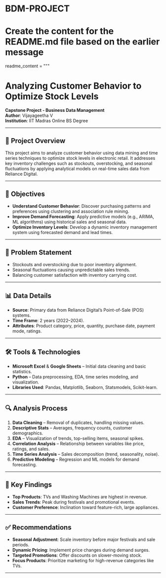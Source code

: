 # BDM-PROJECT

# Create the content for the README.md file based on the earlier message

readme_content = """
# Analyzing Customer Behavior to Optimize Stock Levels

**Capstone Project - Business Data Management**  
**Author**: Vijayageetha V  
**Institution**: IIT Madras Online BS Degree  

---

## 📌 Project Overview

This project aims to analyze customer behavior using data mining and time series techniques to optimize stock levels in electronic retail. It addresses key inventory challenges such as stockouts, overstocking, and seasonal fluctuations by applying analytical models on real-time sales data from Reliance Digital.

---

## 🎯 Objectives

- **Understand Customer Behavior**: Discover purchasing patterns and preferences using clustering and association rule mining.
- **Improve Demand Forecasting**: Apply predictive models (e.g., ARIMA, ML algorithms) using historical sales and seasonal data.
- **Optimize Inventory Levels**: Develop a dynamic inventory management system using forecasted demand and lead times.

---

## 🧩 Problem Statement

- Stockouts and overstocking due to poor inventory alignment.
- Seasonal fluctuations causing unpredictable sales trends.
- Balancing customer satisfaction with inventory carrying cost.

---

## 📊 Data Details

- **Source**: Primary data from Reliance Digital’s Point-of-Sale (POS) systems.
- **Time Frame**: 2 years (2022–2024).
- **Attributes**: Product category, price, quantity, purchase date, payment mode, ratings.

---

## 🛠️ Tools & Technologies

- **Microsoft Excel** & **Google Sheets** – Initial data cleaning and basic statistics.
- **Python** – Data preprocessing, EDA, time series modeling, and visualization.
- **Libraries Used**: Pandas, Matplotlib, Seaborn, Statsmodels, Scikit-learn.

---

## 🔍 Analysis Process

1. **Data Cleaning** – Removal of duplicates, handling missing values.
2. **Descriptive Stats** – Averages, frequency counts, customer demographics.
3. **EDA** – Visualization of trends, top-selling items, seasonal spikes.
4. **Correlation Analysis** – Relationship between variables like price, ratings, and sales.
5. **Time Series Analysis** – Sales decomposition (trend, seasonality, noise).
6. **Predictive Modeling** – Regression and ML models for demand forecasting.

---

## 🧠 Key Findings

- **Top Products**: TVs and Washing Machines are highest in revenue.
- **Sales Trends**: Peak during festivals and promotional events.
- **Customer Preference**: Inclination toward feature-rich, large appliances.

---

## ✅ Recommendations

- **Seasonal Adjustment**: Scale inventory before major festivals and sale periods.
- **Dynamic Pricing**: Implement price changes during demand surges.
- **Targeted Promotions**: Offer discounts on slower-moving stock.
- **Focus Products**: Prioritize marketing for high-revenue categories like TVs.

---



